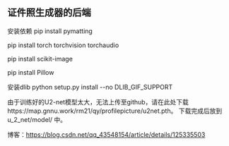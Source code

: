 ## 证件照生成器的后端
安装依赖
pip install pymatting 

pip install torch torchvision torchaudio

pip install scikit-image

pip install Pillow

安装dlib python setup.py install --no DLIB_GIF_SUPPORT

由于训练好的U2-net模型太大，无法上传至github，请在此处下载https://map.gnnu.work/rm21/qy/profilepicture/u2net.pth。
下载完成后放到u_2_net/model/ 中。

博客：https://blog.csdn.net/qq_43548154/article/details/125335503

